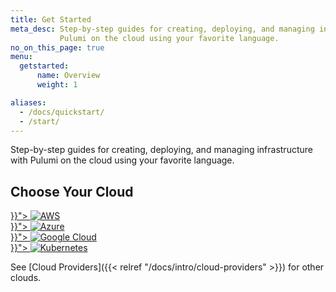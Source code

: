 ```yaml
---
title: Get Started
meta_desc: Step-by-step guides for creating, deploying, and managing infrastructure with
           Pulumi on the cloud using your favorite language.
no_on_this_page: true
menu:
  getstarted:
      name: Overview
      weight: 1

aliases:
  - /docs/quickstart/
  - /start/
---
```


<div class="flex max-w-2xl">
    <p class="text-xl leading-relaxed text-gray-600">
        Step-by-step guides for creating, deploying, and managing infrastructure with
        Pulumi on the cloud using your favorite language.
    </p>
</div>

## Choose Your Cloud

<div class="tiles flex-wrap mt-4">
    <div class="pb-4 md:pr-4 md:w-1/2">
        <a class="tile p-4" href="{{< relref "aws" >}}">
            <img class="h-8 mx-auto" src="/logos/tech/aws.svg" alt="AWS">
        </a>
    </div>
    <div class="pb-4 md:w-1/2">
        <a class="tile p-4" href="{{< relref "azure" >}}">
            <img class="h-8 mx-auto" src="/logos/tech/azure.svg" alt="Azure">
        </a>
    </div>
    <div class="pb-4 md:pr-4 md:w-1/2">
        <a class="tile p-4" href="{{< relref "gcp" >}}">
            <img class="h-8 mx-auto" src="/logos/tech/gcp.svg" alt="Google Cloud">
        </a>
    </div>
    <div class="pb-4 md:w-1/2">
        <a class="tile p-4" href="{{< relref "kubernetes" >}}">
            <img class="h-8 mx-auto" src="/logos/tech/k8s.svg" alt="Kubernetes">
        </a>
    </div>
</div>

See [Cloud Providers]({{< relref "/docs/intro/cloud-providers" >}}) for other clouds.
